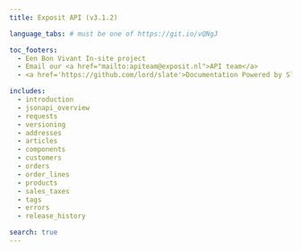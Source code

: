 ```yaml
---
title: Exposit API (v3.1.2)

language_tabs: # must be one of https://git.io/vQNgJ

toc_footers:
  - Een Bon Vivant In-site project
  - Email our <a href="mailto:apiteam@exposit.nl">API team</a>
  - <a href='https://github.com/lord/slate'>Documentation Powered by Slate</a>

includes:
  - introduction
  - jsonapi_overview
  - requests
  - versioning
  - addresses
  - articles
  - components
  - customers
  - orders
  - order_lines
  - products
  - sales_taxes
  - tags
  - errors
  - release_history

search: true
---
```

